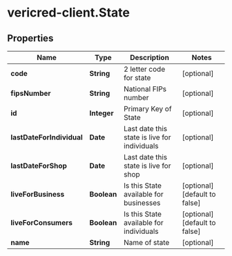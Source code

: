 # vericred-client.State

## Properties
Name | Type | Description | Notes
------------ | ------------- | ------------- | -------------
**code** | **String** | 2 letter code for state | [optional] 
**fipsNumber** | **String** | National FIPs number | [optional] 
**id** | **Integer** | Primary Key of State | [optional] 
**lastDateForIndividual** | **Date** | Last date this state is live for individuals | [optional] 
**lastDateForShop** | **Date** | Last date this state is live for shop | [optional] 
**liveForBusiness** | **Boolean** | Is this State available for businesses | [optional] [default to false]
**liveForConsumers** | **Boolean** | Is this State available for individuals | [optional] [default to false]
**name** | **String** | Name of state | [optional] 


